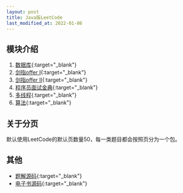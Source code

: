 ```yaml
---
layout: post
title: Java版LeetCode
last_modified_at: 2022-01-06
---
```


## 模块介绍
1. [数据库](https://leetcode-cn.com/problemset/database/){:target="_blank"}
2. [剑指offer I](https://leetcode-cn.com/problemset/all/?page=1&listId=xb9nqhhg){:target="_blank"}
3. [剑指offer II](https://leetcode-cn.com/problemset/all/?page=1&listId=e8X3pBZi){:target="_blank"}
4. [程序员面试金典](https://leetcode-cn.com/problemset/all/?page=1&listId=xb9lfcwi){:target="_blank"}
5. [多线程](https://leetcode-cn.com/problemset/concurrency/){:target="_blank"}
6. [算法](https://leetcode-cn.com/problemset/algorithms/){:target="_blank"}

## 关于分页
默认使用LeetCode的默认页数量50，每一类题目都会按照页分为一个包。

## 其他
- [题解源码](https://github.com/PasseRR/JavaLeetCode/tree/master/src){:target="_blank"}
- [电子书源码](https://github.com/PasseRR/JavaLeetCode/tree/master/docs){:target="_blank"}